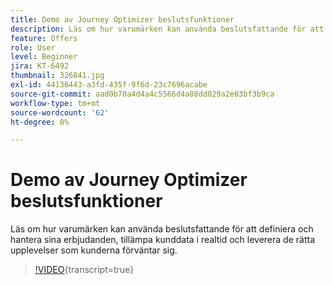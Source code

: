```yaml
---
title: Demo av Journey Optimizer beslutsfunktioner
description: Läs om hur varumärken kan använda beslutsfattande för att definiera och hantera sina erbjudanden, tillämpa kunddata i realtid och leverera de rätta upplevelser som kunderna förväntar sig.
feature: Offers
role: User
level: Beginner
jira: KT-6492
thumbnail: 326841.jpg
exl-id: 44136443-a3fd-435f-9f6d-23c7696acabe
source-git-commit: aad0b70a4d4a4c5566d4a08dd029a2e03bf3b9ca
workflow-type: tm+mt
source-wordcount: '62'
ht-degree: 0%

---
```


# Demo av Journey Optimizer beslutsfunktioner

Läs om hur varumärken kan använda beslutsfattande för att definiera och hantera sina erbjudanden, tillämpa kunddata i realtid och leverera de rätta upplevelser som kunderna förväntar sig.

>[!VIDEO](https://video.tv.adobe.com/v/3451100?quality=12&learn=on){transcript=true}
